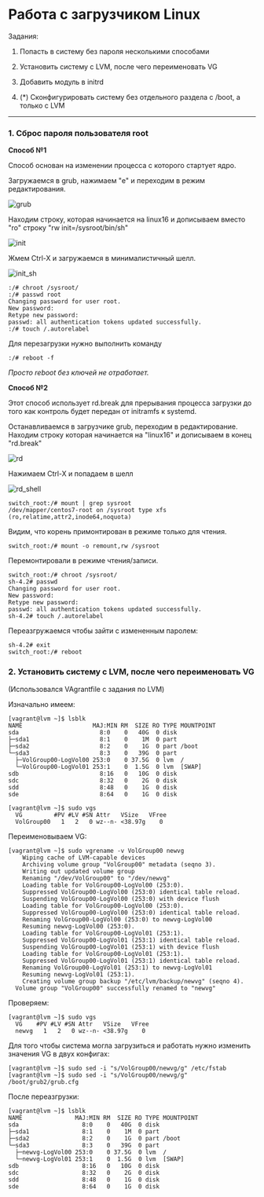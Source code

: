 # Работа с загрузчиком Linux 

Задания: 
1. Попасть в систему без пароля несколькими способами 
2. Установить систему с LVM, после чего переименовать VG 
3. Добавить модуль в initrd 

4. (*) Сконфигурировать систему без отдельного раздела с /boot, а только с LVM  
---

### 1. Сброс пароля пользователя root 

**Способ №1**

Cпособ основан на изменении процесса с которого стартует ядро.

Загружаемся в grub, нажимаем "e" и переходим в режим редактирования.

![grub](https://github.com/sinist3rr/otus-linux/blob/master/HW07/images/grub.png)

Находим строку, которая начинается на linux16 и дописываем вместо "ro" строку "rw init=/sysroot/bin/sh" 

![init](https://github.com/sinist3rr/otus-linux/blob/master/HW07/images/init.png)

Жмем Ctrl-X и загружаемся в минималистичный шелл.

![init_sh](https://github.com/sinist3rr/otus-linux/blob/master/HW07/images/init_sh.png)

```console
:/# chroot /sysroot/
:/# passwd root
Changing password for user root.
New password:
Retype new password:
passwd: all authentication tokens updated successfully.
:/# touch /.autorelabel
```

Для перезагрузки нужно выполнить команду 
```console
:/# reboot -f 
```
*Просто reboot без ключей не отработает.* 


**Способ №2**

Этот способ использует rd.break для прерывания процесса загрузки до того как контроль будет передан от initramfs к systemd. 

Останавливаемся в загрузчике grub, переходим в редактирование. 
Находим строку которая начинается на "linux16" и дописываем в конец "rd.break" 

![rd](https://github.com/sinist3rr/otus-linux/blob/master/HW07/images/rd.png)

Нажимаем Ctrl-X и попадаем в шелл 

![rd_shell](https://github.com/sinist3rr/otus-linux/blob/master/HW07/images/rd_shell.png)

```console 
switch_root:/# mount | grep sysroot
/dev/mapper/centos7-root on /sysroot type xfs (ro,relatime,attr2,inode64,noquota)
````

Видим, что корень примонтирован в режиме только для чтения.

```console 
switch_root:/# mount -o remount,rw /sysroot
```

Перемонтировали в режиме чтения/записи. 

```console
switch_root:/# chroot /sysroot/
sh-4.2# passwd
Changing password for user root.
New password:
Retype new password:
passwd: all authentication tokens updated successfully.
sh-4.2# touch /.autorelabel
```

Переазгружаемся чтобы зайти с измененным паролем:
```console
sh-4.2# exit
switch_root:/# reboot
```

### 2. Установить систему с LVM, после чего переименовать VG

(Использовался VAgrantfile с задания по LVM) 

Изначально имеем: 

```console
[vagrant@lvm ~]$ lsblk 
NAME                    MAJ:MIN RM  SIZE RO TYPE MOUNTPOINT
sda                       8:0    0   40G  0 disk 
├─sda1                    8:1    0    1M  0 part 
├─sda2                    8:2    0    1G  0 part /boot
└─sda3                    8:3    0   39G  0 part 
  ├─VolGroup00-LogVol00 253:0    0 37.5G  0 lvm  /
  └─VolGroup00-LogVol01 253:1    0  1.5G  0 lvm  [SWAP]
sdb                       8:16   0   10G  0 disk 
sdc                       8:32   0    2G  0 disk 
sdd                       8:48   0    1G  0 disk 
sde                       8:64   0    1G  0 disk 

[vagrant@lvm ~]$ sudo vgs
  VG         #PV #LV #SN Attr   VSize   VFree
  VolGroup00   1   2   0 wz--n- <38.97g    0 
```

Переименовываем VG: 

```console
[vagrant@lvm ~]$ sudo vgrename -v VolGroup00 newvg
    Wiping cache of LVM-capable devices
    Archiving volume group "VolGroup00" metadata (seqno 3).
    Writing out updated volume group
    Renaming "/dev/VolGroup00" to "/dev/newvg"
    Loading table for VolGroup00-LogVol00 (253:0).
    Suppressed VolGroup00-LogVol00 (253:0) identical table reload.
    Suspending VolGroup00-LogVol00 (253:0) with device flush
    Loading table for VolGroup00-LogVol00 (253:0).
    Suppressed VolGroup00-LogVol00 (253:0) identical table reload.
    Renaming VolGroup00-LogVol00 (253:0) to newvg-LogVol00
    Resuming newvg-LogVol00 (253:0).
    Loading table for VolGroup00-LogVol01 (253:1).
    Suppressed VolGroup00-LogVol01 (253:1) identical table reload.
    Suspending VolGroup00-LogVol01 (253:1) with device flush
    Loading table for VolGroup00-LogVol01 (253:1).
    Suppressed VolGroup00-LogVol01 (253:1) identical table reload.
    Renaming VolGroup00-LogVol01 (253:1) to newvg-LogVol01
    Resuming newvg-LogVol01 (253:1).
    Creating volume group backup "/etc/lvm/backup/newvg" (seqno 4).
  Volume group "VolGroup00" successfully renamed to "newvg"
```

Проверяем: 

```console
[vagrant@lvm ~]$ sudo vgs
  VG    #PV #LV #SN Attr   VSize   VFree
  newvg   1   2   0 wz--n- <38.97g    0 
```

Для того чтобы система могла загрузиться и работать нужно изменить значения VG в двух конфигах: 

```console
[vagrant@lvm ~]$ sudo sed -i "s/VolGroup00/newvg/g" /etc/fstab
[vagrant@lvm ~]$ sudo sed -i "s/VolGroup00/newvg/g" /boot/grub2/grub.cfg
```

После переазгрузки: 

```console
[vagrant@lvm ~]$ lsblk 
NAME               MAJ:MIN RM  SIZE RO TYPE MOUNTPOINT
sda                  8:0    0   40G  0 disk 
├─sda1               8:1    0    1M  0 part 
├─sda2               8:2    0    1G  0 part /boot
└─sda3               8:3    0   39G  0 part 
  ├─newvg-LogVol00 253:0    0 37.5G  0 lvm  /
  └─newvg-LogVol01 253:1    0  1.5G  0 lvm  [SWAP]
sdb                  8:16   0   10G  0 disk 
sdc                  8:32   0    2G  0 disk 
sdd                  8:48   0    1G  0 disk 
sde                  8:64   0    1G  0 disk 
```


